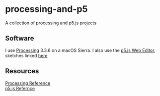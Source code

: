 # processing-and-p5
A collection of processing and p5.js projects

## Software
I use [Processing](https://processing.org/download/) 3.3.6 on a macOS Sierra. I also use the [p5.js Web Editor](https://editor.p5js.org/), sketches linked [here](https://editor.p5js.org/L1391/sketches)

## Resources
[Processing Reference](https://processing.org/reference/)  
[p5.js Refernce](https://p5js.org/reference/)
